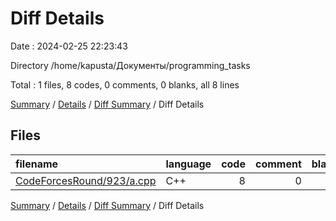 # Diff Details

Date : 2024-02-25 22:23:43

Directory /home/kapusta/Документы/programming_tasks

Total : 1 files,  8 codes, 0 comments, 0 blanks, all 8 lines

[Summary](results.md) / [Details](details.md) / [Diff Summary](diff.md) / Diff Details

## Files
| filename | language | code | comment | blank | total |
| :--- | :--- | ---: | ---: | ---: | ---: |
| [CodeForcesRound/923/a.cpp](/CodeForcesRound/923/a.cpp) | C++ | 8 | 0 | 0 | 8 |

[Summary](results.md) / [Details](details.md) / [Diff Summary](diff.md) / Diff Details